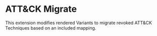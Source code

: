 # ATT&CK Migrate 

This extension modifies rendered Variants to migrate revoked ATT&CK Techniques based on an included mapping.


